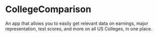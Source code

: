 # CollegeComparison
An app that allows you to easily get relevant data on earnings, major representation, test scores, and more on all US Colleges, in one place.
